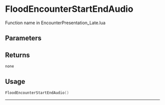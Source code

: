 # FloodEncounterStartEndAudio
Function name in EncounterPresentation_Late.lua
## Parameters

## Returns
`none`
## Usage
```lua
FloodEncounterStartEndAudio()
```
---
